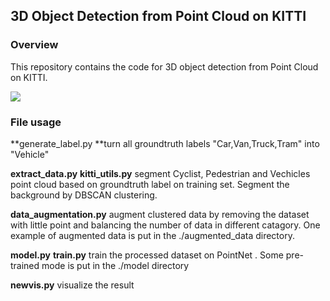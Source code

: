 ## 3D Object Detection from Point Cloud on KITTI

### Overview

This repository contains the code for 3D object detection from Point Cloud on KITTI. 

![](./images/resultgif)

### File usage

**generate_label.py **turn all groundtruth labels "Car,Van,Truck,Tram" into "Vehicle"

**extract_data.py** **kitti_utils.py** segment Cyclist, Pedestrian and Vechicles point cloud based on groundtruth label on training set. Segment the background by DBSCAN clustering.

**data_augmentation.py** augment clustered data by removing the dataset with little point and balancing the number of data in different catagory. One example of augmented data is put in the ./augmented_data directory.

**model.py** **train.py** train the processed dataset on PointNet . Some pre-trained mode is put in the ./model directory

**newvis.py** visualize the result



